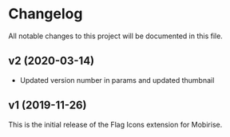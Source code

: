 # Changelog

All notable changes to this project will be documented in this file.

## v2 (2020-03-14)

- Updated version number in params and updated thumbnail

## v1 (2019-11-26)

This is the initial release of the Flag Icons extension for Mobirise.
